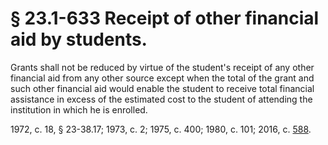 # § 23.1-633 Receipt of other financial aid by students.

<p>Grants shall not be reduced by virtue of the student's receipt of any other financial aid from any other source except when the total of the grant and such other financial aid would enable the student to receive total financial assistance in excess of the estimated cost to the student of attending the institution in which he is enrolled.</p><p>1972, c. 18, § 23-38.17; 1973, c. 2; 1975, c. 400; 1980, c. 101; 2016, c. <a href='http://lis.virginia.gov/cgi-bin/legp604.exe?161+ful+CHAP0588'>588</a>.</p>